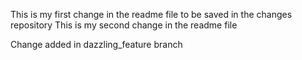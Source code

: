 This is my first change in the readme file to be saved in the changes repository
This is my second change in the readme file 

Change added in dazzling_feature branch
